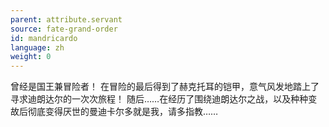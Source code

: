 ```yaml
---
parent: attribute.servant
source: fate-grand-order
id: mandricardo
language: zh
weight: 0
---
```


曾经是国王兼冒险者！
在冒险的最后得到了赫克托耳的铠甲，意气风发地踏上了寻求迪朗达尔的一次次旅程！
随后……在经历了围绕迪朗达尔之战，以及种种变故后彻底变得厌世的曼迪卡尔多就是我，请多指教……
